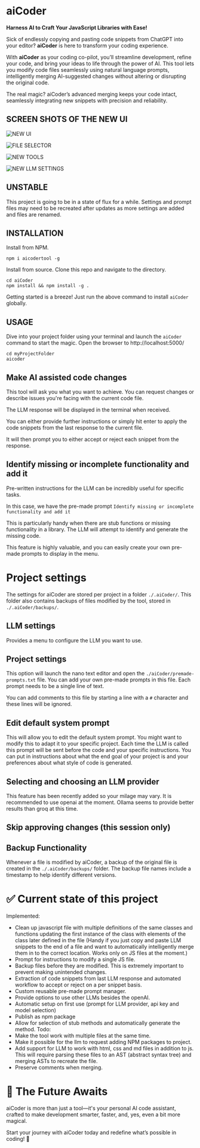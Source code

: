 # aiCoder
**Harness AI to Craft Your JavaScript Libraries with Ease!**

Sick of endlessly copying and pasting code snippets from ChatGPT into your editor? **aiCoder** is here to transform your coding experience.

With **aiCoder** as your coding co-pilot, you’ll streamline development, refine your code, and bring your ideas to life through the power of AI. This tool lets you modify code files seamlessly using natural language prompts, intelligently merging AI-suggested changes without altering or disrupting the original code.

The real magic? aiCoder’s advanced merging keeps your code intact, seamlessly integrating new snippets with precision and reliability.

## SCREEN SHOTS OF THE NEW UI
![NEW UI](<./images/CHAT.png>)

![FILE SELECTOR](<./images/FILE-SELECTOR.png>)

![NEW TOOLS](<./images/TOOLS.png>)

![NEW LLM SETTINGS](<./images/SETTINGS.png>)


## UNSTABLE
This project is going to be in a state of flux for a while. Settings and prompt files may need to be recreated after updates as more settings are added and files are renamed. 


## INSTALLATION 
Install from NPM.
```
npm i aicodertool -g
```

Install from source.
Clone this repo and navigate to the directory. 
```
cd aiCoder
npm install && npm install -g .
```
Getting started is a breeze! Just run the above command to install `aiCoder` globally.


## USAGE
Dive into your project folder using your terminal and launch the ```aiCoder``` command to start the magic. 
Open the browser to http://localhost:5000/
```
cd myProjectFolder
aicoder
```

## Make AI assisted code changes
This tool will ask you what you want to achieve. You can request changes or describe issues you're facing with the current code file.

The LLM response will be displayed in the terminal when received. 

You can either provide further instructions or simply hit enter to apply the code snippets from the last response to the current file. 

It will then prompt you to either accept or reject each snippet from the response. 

## Identify missing or incomplete functionality and add it
Pre-written instructions for the LLM can be incredibly useful for specific tasks. 

In this case, we have the pre-made prompt ```Identify missing or incomplete functionality and add it```

This is particularly handy when there are stub functions or missing functionality in a library. The LLM will attempt to identify and generate the missing code. 

This feature is highly valuable, and you can easily create your own pre-made prompts to display in the menu. 


# Project settings
The settings for aiCoder are stored per project in a folder `./.aiCoder/`. This folder also contains backups of files modified by the tool, stored in `./.aiCoder/backups/`.


## LLM settings
Provides a menu to configure the LLM you want to use. 

## Project settings
This option will launch the nano text editor and open the ```./aiCoder/premade-prompts.txt``` file. You can add your own pre-made prompts in this file. Each prompt needs to be a single line of text.

You can add comments to this file by starting a line with a ```#``` character and these lines will be ignored. 

## Edit default system prompt
This will allow you to edit the default system prompt. You might want to modify this to adapt it to your specific project. Each time the LLM is called this prompt will be sent before the code and your specific instructions. You can put in instructions about what the end goal of your project is and your preferences about what style of code is generated. 

## Selecting and choosing an LLM provider
This feature has been recently added so your milage may vary. It is recommended to use openai at the moment. 
Ollama seems to provide better results than groq at this time. 

## Skip approving changes (this session only)


## Backup Functionality
Whenever a file is modified by aiCoder, a backup of the original file is created in the `./.aiCoder/backups/` folder. The backup file names include a timestamp to help identify different versions.





# ✅ Current state of this project
Implemented: 
 * Clean up javascript file with multiple definitions of the same classes and functions updating the first instance of the class with elements of the class later defined in the file (Handy if you just copy and paste LLM snippets to the end of a file and want to automatically intelligently merge them in to the correct location. Works only on JS files at the moment.)
 * Prompt for instructions to modify a single JS file.
 * Backup files before they are modified. This is extremely important to prevent making unintended changes. 
 * Extraction of code snippets from last LLM response and automated workflow to accept or reject on a per snippet basis. 
 * Custom reusable pre-made prompt manager. 
 * Provide options to use other LLMs besides the openAI.
 * Automatic setup on first use (prompt for LLM provider, api key and model selection)
 * Publish as npm package
 * Allow for selection of stub methods and automatically generate the method. 
Todo: 
 * Make the tool work with multiple files at the same time. 
 * Make it possible for the llm to request adding NPM packages to project.
 * Add support for LLM to work with html, css and md files in addition to js. This will require parsing these files to an AST (abstract syntax tree) and merging ASTs to recreate the file. 
 * Preserve comments when merging. 



# 🌌 The Future Awaits
aiCoder is more than just a tool—it's your personal AI code assistant, crafted to make development smarter, faster, and, yes, even a bit more magical.

Start your journey with aiCoder today and redefine what’s possible in coding! 🌟



